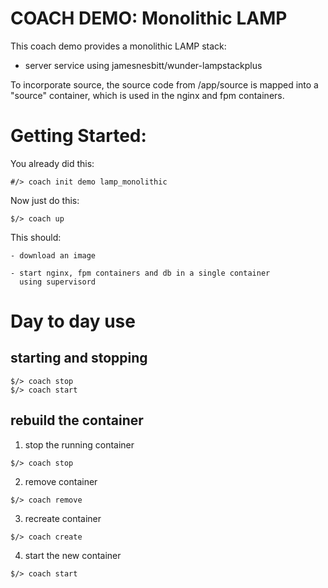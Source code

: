 # COACH DEMO: Monolithic LAMP

This coach demo provides a monolithic LAMP stack:

- server service using jamesnesbitt/wunder-lampstackplus

To incorporate source, the source code from /app/source
is mapped into a "source" container, which is used in
the nginx and fpm containers.

# Getting Started:

  You already did this:

    #/> coach init demo lamp_monolithic

  Now just do this:

    $/> coach up

  This should:

    - download an image

    - start nginx, fpm containers and db in a single container
      using supervisord

# Day to day use

## starting and stopping

    $/> coach stop
    $/> coach start

## rebuild the container

  1. stop the running container

    $/> coach stop

  2. remove container

    $/> coach remove

  3. recreate container

    $/> coach create

  4. start the new container

    $/> coach start
